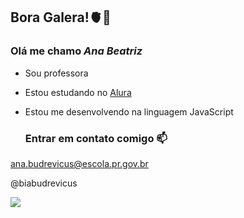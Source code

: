 ## Bora Galera!🫀🖤
### Olá me chamo _Ana Beatriz_

- Sou professora
- Estou estudando no [Alura](https://wwww.alura.com.br)
- Estou me desenvolvendo na linguagem JavaScript

  ### Entrar em contato comigo 📫
ana.budrevicus@escola.pr.gov.br

 @biabudrevicus

 ![](https://media1.tenor.com/m/fZBe5B-vku4AAAAC/sigh-anime.gif)

